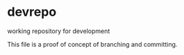 # devrepo
working repository for development

This file is a proof of concept of branching and committing.
